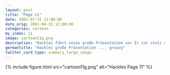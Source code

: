 ```yaml
---
layout: post
title: "Page 11"
date: 2003-07-15 12:00:00
date_orig: 2001-04-15 12:00:00
categories: cartoon
my_index: 11
image: cartoon11g.png
description: "Hackles führt seine große Präsentation vor Er ist stolz auf seine neuen grafischen Fähigkeiten Ich sollte wohl mal Drogen Tests einführen hackles boss dog investor"
germantitle: "Hackles große Präsentation .... groovy"
twitter_card_type: summary_large_image
---
```


{% include figure.html src="cartoon11g.png" alt="Hackles Page 11"  %}
